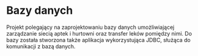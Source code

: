 # Bazy danych

Projekt polegający na zaprojektowaniu bazy danych umożliwiającej zarządzanie siecią aptek i hurtowni oraz transfer leków pomiędzy nimi. Do bazy została stworzona także aplikacja wykorzystująca JDBC, służąca do komunikacji z bazą danych.
